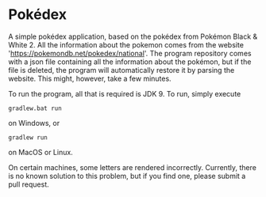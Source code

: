 # Pokédex

A simple pokédex application, based on the pokédex from Pokémon Black & White 2. All the information about the pokemon comes from the website 'https://pokemondb.net/pokedex/national'. The program repository comes with a json file containing all the information about the pokémon, but if the file is deleted, the program will automatically restore it by parsing the website. This might, however, take a few minutes.

To run the program, all that is required is JDK 9. To run, simply execute
```
gradlew.bat run
```
on Windows, or
```
gradlew run
```
on MacOS or Linux.

On certain machines, some letters are rendered incorrectly. Currently, there is no known solution to this problem, but if you find one, please submit a pull request.
